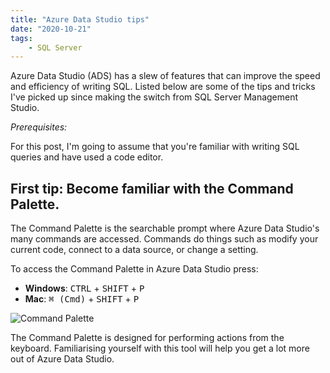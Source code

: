```yaml
---
title: "Azure Data Studio tips"
date: "2020-10-21"
tags:
    - SQL Server
---
```


Azure Data Studio (ADS) has a slew of features that can improve the speed and efficiency of writing SQL. Listed below are some of the tips and tricks I've picked up since making the switch from SQL Server Management Studio.

*Prerequisites:*

For this post, I'm going to assume that you're familiar with writing SQL queries and have used a code editor.

## First tip: Become familiar with the Command Palette.

The Command Palette is the searchable prompt where Azure Data Studio's many commands are accessed. Commands do things such as modify your current code, connect to a data source, or change a setting.

To access the Command Palette in Azure Data Studio press:
  * **Windows**: <kbd>CTRL</kbd> + <kbd>SHIFT</kbd> + <kbd>P</kbd>
  * **Mac**: <kbd>⌘ (Cmd)</kbd> + <kbd>SHIFT</kbd> + <kbd>P</kbd>

![Command Palette](CommandPalette.gif "Command Palette")

The Command Palette is designed for performing actions from the keyboard. Familiarising yourself with this tool will help you get a lot more out of Azure Data Studio.